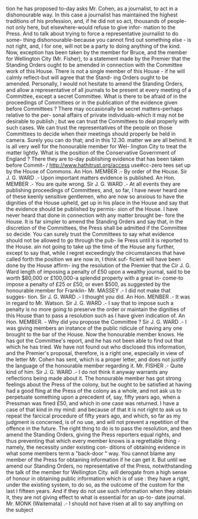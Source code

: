 tion he has proposed to-day asks Mr. Cohen, as a journalist, to act in a dishonourable way. In this case a journalist has maintained the highest traditions of his profession, and, if he did not so act, thousands of people-not only here, but elsewhere-would refuse to give infor- mation to the Press. And to talk about trying to force a representative journalist to do some- thing dishonourable-because you cannot find out something else - is not right, and, I for one, will not be a party to doing anything of the kind. Now, exception has been taken by the member for Bruce, and the member for Wellington City (Mr. Fisher), to a statement made by the Premier that the Standing Orders ought to be amended in connection with the Committee work of this House. There is not a single member of this House - if he will calmly reflect-but will agree that the Stand- ing Orders ought to be amended. Personally, I would not hesitate to amend the Standing Orders, and allow a representative of all journals to be present at every meeting of a Committee, except a secret Committee. What is there to be afraid of in the proceedings of Committees or in the publication of the evidence given before Committees ? There may occasionally be secret matters-perhaps relative to the per- sonal affairs of private individuals-which it may not be desirable to publish ; but we can trust the Committees to deal properly with such cases. We can trust the representatives of the people on those Committees to decide when their meetings should properly be held in camera. Surely you can do that; and in this 12.30. matter we are all behind. It is all very well for the honourable member for Wel- lington City to treat the matter lightly. What is the position of the Conservative Government of England ? There they are to-day publishing evidence that has been taken before Commit- / http://www.hathitrust.org/access use#cc-zero tees set up by the House of Commons. An Hon. MEMBER .- By order of the House. Sir J. G. WARD .- Upon important matters evidence is published. An Hon. MEMBER .- You are quite wrong. Sir J. G. WARD .- At all events they are publishing proceedings of Committees, and, so far, I have never heard one of these keenly sensitive gentlemen, who are now so anxious to have the dignities of the House upheld, get up in his place in the House and say that the evidence should be published by permis- sion of the House. I have never heard that done in connection with any matter brought be- fore the House. It is far simpler to amend the Standing Orders and say that, in the discretion of the Committees, the Press shall be admitted if the Committee so decide. You can surely trust the Committees to say what evidence should not be allowed to go through the pub- lie Press until it is reported to the House. ain not going to take up the time of the House any further, except to say that, while I regret exceedingly the circumstances that have called forth the position we are now in, I think suf- ficient will have been done by the House affirm- ing the resolution of the Premier that the Cir J. G. Ward length of imposing a penalty of £50 upon a wealthy journal, said to be worth $80,000 or £100,000-a splendid property with a great in- come-to impose a penalty of £25 or £50, or even $500, as suggested by the honourable member for Franklin- Mr. MASSEY .- I did not make that sugges- tion. Sir J. G. WARD .- I thought you did. An Hon. MENBER .- It was in regard to Mr. Watson. Sir J. G. WARD .- I say that to impose such a penalty is no more going to preserve the order or maintain the dignities of this House than to pass a resolution such as I have given indication of. An Hon. MEMBER. - Why did you propose the Committee ? Sir J. G. WARD .- I was giving members an instance of the public ridicule of having any one brought to the bar of the House. Now the honourable member knows. He has got the Committee's report, and he has not been able to find out that which he has tried. We have not found out who disclosed this information, and the Premier's proposal, therefore, is a right one, especially in view of the letter Mr. Cohen has sent, which is a proper letter, and does not justify the language of the honourable member regarding it. Mr. FISHER .- Quite kind of him. Sir J. G. WARD .- I do not think it anyway warrants any reflections being made about it. The honourable member has got strong feelings about the Press of the colony, but he ought to be satisfied at having had a good fling at the Press of the colony as a whole, and not ask us to perpetuate something upon a precedent of, say, fifty years ago, when a Pressman was fined £50, and which in one case was returned. I have a case of that kind in my mind: and because of that it is not right to ask us to repeat the farcical procedure of fifty years ago, and which, so far as my judgment is concerned, is of no use, and will not prevent a repetition of the offence in the future. The right thing to do is to pass the resolution, and then amend the Standing Orders, giving the Press reporters equal rights, and thus preventing that which every member knows is a regrettable thing -namely, the necessity under existing con- ditions of obtaining evidence in what some members term a "back-door " way. You cannot blame any member of the Press for obtaining information if he can get it. But until we amend our Standing Orders, no representative of the Press, notwithstanding the talk of the member for Wellington City. will derogate from a high sense of honour in obtaining public information which is of use : they have a right, under the existing system, to do so, as the outcome of the custom for the last I fifteen years. And if they do not use such information when they obtain it, they are not giving effect to what is essential for an up-to- date journal. Mr. MONK (Waitemata) .- I should not have risen at all to say anything on the subject 
